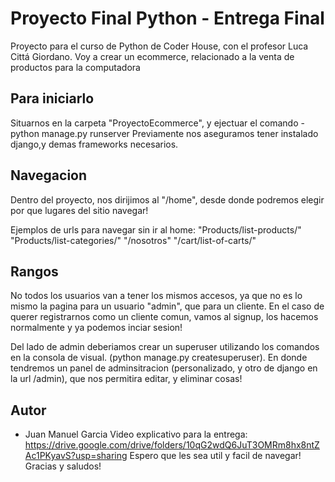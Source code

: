 # Proyecto Final Python - Entrega Final

Proyecto para el curso de Python de Coder House, con el profesor Luca Cittá Giordano.
Voy a crear un ecommerce, relacionado a la venta de productos para la computadora

## Para iniciarlo

Situarnos en la carpeta "ProyectoEcommerce", y ejectuar el comando - python manage.py runserver
Previamente nos aseguramos tener instalado django,y demas frameworks necesarios.


## Navegacion

Dentro del proyecto, nos dirijimos al "/home", desde donde podremos elegir por que lugares del sitio navegar!

Ejemplos de urls para navegar sin ir al home:
"Products/list-products/"
"Products/list-categories/"
"/nosotros"
"/cart/list-of-carts/"

## Rangos
No todos los usuarios van a tener los mismos accesos, ya que no es lo mismo la pagina para un usuario "admin", que para un cliente. En el caso de querer registrarnos como un cliente comun, vamos al signup, los hacemos normalmente y ya podemos inciar sesion!

Del lado de admin deberiamos crear un superuser utilizando los comandos en la consola de visual. (python manage.py createsuperuser). En donde tendremos un panel de adminsitracion (personalizado, y otro de django en la url /admin), que nos permitira editar, y eliminar cosas!


## Autor

- Juan Manuel Garcia
Video explicativo para la entrega: https://drive.google.com/drive/folders/10qG2wdQ6JuT3OMRm8hx8ntZAc1PKyavS?usp=sharing
    Espero que les sea util y facil de navegar! 
    Gracias y saludos!
